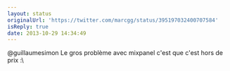 ```yaml
---
layout: status
originalUrl: 'https://twitter.com/marcgg/status/395197032400707584'
isReply: true
date: 2013-10-29 14:34:49
---
```


@guillaumesimon Le gros problème avec mixpanel c'est que c'est hors de prix :\
